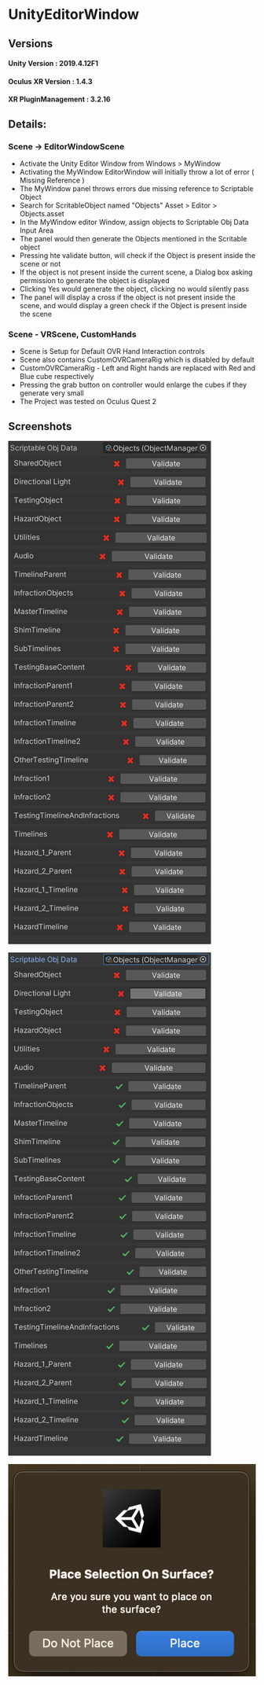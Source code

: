 # UnityEditorWindow

## Versions
#### Unity Version : 2019.4.12F1
#### Oculus XR Version : 1.4.3
#### XR PluginManagement : 3.2.16

## Details:

### Scene -> EditorWindowScene
- Activate the Unity Editor Window from
  Windows > MyWindow
- Activating the MyWindow EditorWindow will initially throw a lot of error ( Missing Reference )
- The MyWindow panel throws errors due missing reference to Scriptable Object
- Search for ScritableObject named "Objects"
  Asset > Editor > Objects.asset
- In the MyWindow editor Window, assign objects to Scriptable Obj Data Input Area
- The panel would then generate the Objects mentioned in the Scritable object
- Pressing hte validate button, will check if the Object is present inside the scene or not
- If the object is not present inside the current scene, a Dialog box asking permission to generate the object is displayed
- Clicking Yes would generate the object, clicking no would silently pass
- The panel will display a cross if the object is not present inside the scene, and would display a green check if the Object is present inside the scene

### Scene - VRScene, CustomHands
- Scene is Setup for Default OVR Hand Interaction controls
- Scene also contains CustomOVRCameraRig which is disabled by default
- CustomOVRCameraRig - Left and Right hands are replaced with Red and Blue cube respectively
- Pressing the grab button on controller would enlarge the cubes if they generate very small
- The Project was tested on Oculus Quest 2

## Screenshots

![Alt text](/Screenshots/Sc1.png?raw=true "Objects not found")

![Alt text](/Screenshots/Sc2.png?raw=true "Some Objects Found")

![Alt text](/Screenshots/Sc3.png?raw=true "Genrate Object dialog box")

